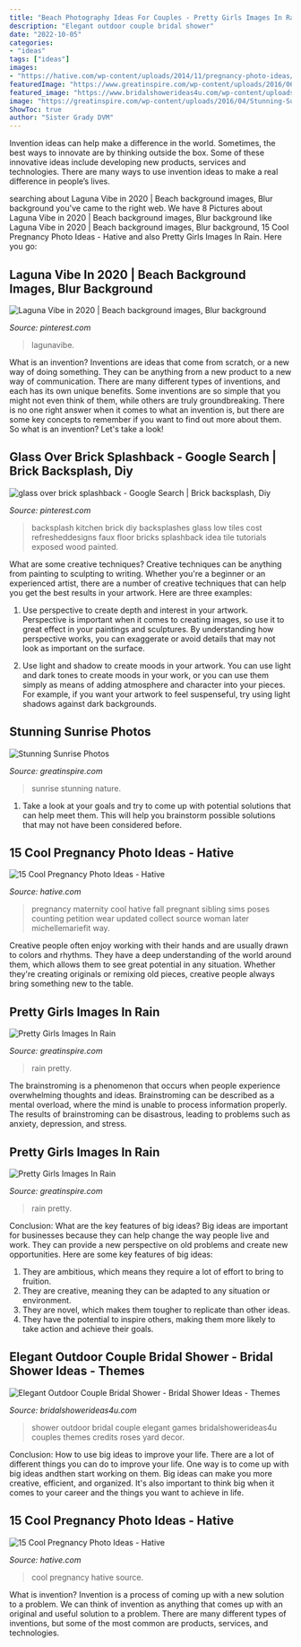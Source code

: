```yaml
---
title: "Beach Photography Ideas For Couples - Pretty Girls Images In Rain"
description: "Elegant outdoor couple bridal shower"
date: "2022-10-05"
categories:
- "ideas"
tags: ["ideas"]
images:
- "https://hative.com/wp-content/uploads/2014/11/pregnancy-photo-ideas/1-cool-pregnancy-photo-ideas.jpg"
featuredImage: "https://www.greatinspire.com/wp-content/uploads/2016/06/Pretty-Girls-Images-In-Rain-15.jpg"
featured_image: "https://www.bridalshowerideas4u.com/wp-content/uploads/2016/03/Elegant-Outdoor-Couple-Bridal-Shower-Yard-Games-Roses-Decor.jpg"
image: "https://greatinspire.com/wp-content/uploads/2016/04/Stunning-Sunrise-Photos-7-1.jpg"
ShowToc: true
author: "Sister Grady DVM"
---
```



Invention ideas can help make a difference in the world. Sometimes, the best ways to innovate are by thinking outside the box. Some of these innovative ideas include developing new products, services and technologies. There are many ways to use invention ideas to make a real difference in people’s lives.

	

		
searching about Laguna Vibe in 2020 | Beach background images, Blur background you've came to the right web. We have 8 Pictures about Laguna Vibe in 2020 | Beach background images, Blur background like Laguna Vibe in 2020 | Beach background images, Blur background, 15 Cool Pregnancy Photo Ideas - Hative and also Pretty Girls Images In Rain. Here you go:
		
    
## Laguna Vibe In 2020 | Beach Background Images, Blur Background

<img loading=lazy src="https://i.pinimg.com/736x/c6/1d/36/c61d369350f2b5a0a29c4bc412e155ea.jpg" onerror="this.onerror=null;this.src='https://tse2.mm.bing.net/th?id=OIP.gwD7Gvt0vBOhcHBljJxJOQHaLH&amp;pid=15.1';" alt="Laguna Vibe in 2020 | Beach background images, Blur background">

_Source: pinterest.com_

>lagunavibe. 

	

What is an invention?
Inventions are ideas that come from scratch, or a new way of doing something. They can be anything from a new product to a new way of communication. There are many different types of inventions, and each has its own unique benefits. Some inventions are so simple that you might not even think of them, while others are truly groundbreaking. There is no one right answer when it comes to what an invention is, but there are some key concepts to remember if you want to find out more about them. So what is an invention? Let's take a look!

    
## Glass Over Brick Splashback - Google Search | Brick Backsplash, Diy

<img loading=lazy src="https://i.pinimg.com/736x/06/a9/dc/06a9dc7ae47ee3ec3f9ade203ec8a451--kitchen-brick-brick-backsplash-kitchen-faux.jpg" onerror="this.onerror=null;this.src='https://tse4.mm.bing.net/th?id=OIP.LLtsMf-2y1FAO9seC5kYawAAAA&amp;pid=15.1';" alt="glass over brick splashback - Google Search | Brick backsplash, Diy">

_Source: pinterest.com_

>backsplash kitchen brick diy backsplashes glass low tiles cost refresheddesigns faux floor bricks splashback idea tile tutorials exposed wood painted. 

	

What are some creative techniques?
Creative techniques can be anything from painting to sculpting to writing. Whether you're a beginner or an experienced artist, there are a number of creative techniques that can help you get the best results in your artwork. Here are three examples:
1. Use perspective to create depth and interest in your artwork. Perspective is important when it comes to creating images, so use it to great effect in your paintings and sculptures. By understanding how perspective works, you can exaggerate or avoid details that may not look as important on the surface.

2. Use light and shadow to create moods in your artwork. You can use light and dark tones to create moods in your work, or you can use them simply as means of adding atmosphere and character into your pieces. For example, if you want your artwork to feel suspenseful, try using light shadows against dark backgrounds.

    
## Stunning Sunrise Photos

<img loading=lazy src="https://greatinspire.com/wp-content/uploads/2016/04/Stunning-Sunrise-Photos-7-1.jpg" onerror="this.onerror=null;this.src='https://tse3.mm.bing.net/th?id=OIP.nZMk0ARE1PRLAUIbe4Lr7wHaNL&amp;pid=15.1';" alt="Stunning Sunrise Photos">

_Source: greatinspire.com_

>sunrise stunning nature. 

	

1. Take a look at your goals and try to come up with potential solutions that can help meet them. This will help you brainstorm possible solutions that may not have been considered before.

    
## 15 Cool Pregnancy Photo Ideas - Hative

<img loading=lazy src="https://hative.com/wp-content/uploads/2014/11/pregnancy-photo-ideas/7-cool-pregnancy-photo-ideas.jpg" onerror="this.onerror=null;this.src='https://tse4.mm.bing.net/th?id=OIP.4LD72bU6nJ_gEpIry0L_8wHaLH&amp;pid=15.1';" alt="15 Cool Pregnancy Photo Ideas - Hative">

_Source: hative.com_

>pregnancy maternity cool hative fall pregnant sibling sims poses counting petition wear updated collect source woman later michellemariefit way. 

	

Creative people often enjoy working with their hands and are usually drawn to colors and rhythms. They have a deep understanding of the world around them, which allows them to see great potential in any situation. Whether they're creating originals or remixing old pieces, creative people always bring something new to the table.

    
## Pretty Girls Images In Rain

<img loading=lazy src="https://www.greatinspire.com/wp-content/uploads/2016/06/Pretty-Girls-Images-In-Rain-15.jpg" onerror="this.onerror=null;this.src='https://tse1.mm.bing.net/th?id=OIP.dI2LArz1vZMdQkQLP9ARAgHaLI&amp;pid=15.1';" alt="Pretty Girls Images In Rain">

_Source: greatinspire.com_

>rain pretty. 

	

The brainstroming is a phenomenon that occurs when people experience overwhelming thoughts and ideas. Brainstroming can be described as a mental overload, where the mind is unable to process information properly. The results of brainstroming can be disastrous, leading to problems such as anxiety, depression, and stress.

    
## Pretty Girls Images In Rain

<img loading=lazy src="https://greatinspire.com/wp-content/uploads/2016/06/Pretty-Girls-Images-In-Rain-3.jpg" onerror="this.onerror=null;this.src='https://tse2.mm.bing.net/th?id=OIP.0BO5Tnfy1xHCkNBpyEE8kQHaLG&amp;pid=15.1';" alt="Pretty Girls Images In Rain">

_Source: greatinspire.com_

>rain pretty. 

	

Conclusion: What are the key features of big ideas?
Big ideas are important for businesses because they can help change the way people live and work. They can provide a new perspective on old problems and create new opportunities. Here are some key features of big ideas: 
1. They are ambitious, which means they require a lot of effort to bring to fruition. 
2. They are creative, meaning they can be adapted to any situation or environment. 
3. They are novel, which makes them tougher to replicate than other ideas. 
4. They have the potential to inspire others, making them more likely to take action and achieve their goals.

    
## Elegant Outdoor Couple Bridal Shower - Bridal Shower Ideas - Themes

<img loading=lazy src="https://www.bridalshowerideas4u.com/wp-content/uploads/2016/03/Elegant-Outdoor-Couple-Bridal-Shower-Yard-Games-Roses-Decor.jpg" onerror="this.onerror=null;this.src='https://tse2.mm.bing.net/th?id=OIP.xufAtz_rhAsJrTUqR7cljwHaLG&amp;pid=15.1';" alt="Elegant Outdoor Couple Bridal Shower - Bridal Shower Ideas - Themes">

_Source: bridalshowerideas4u.com_

>shower outdoor bridal couple elegant games bridalshowerideas4u couples themes credits roses yard decor. 

	

Conclusion: How to use big ideas to improve your life.
There are a lot of different things you can do to improve your life. One way is to come up with big ideas andthen start working on them. Big ideas can make you more creative, efficient, and organized. It's also important to think big when it comes to your career and the things you want to achieve in life.

    
## 15 Cool Pregnancy Photo Ideas - Hative

<img loading=lazy src="https://hative.com/wp-content/uploads/2014/11/pregnancy-photo-ideas/1-cool-pregnancy-photo-ideas.jpg" onerror="this.onerror=null;this.src='https://tse4.mm.bing.net/th?id=OIP.Zq2usCY7DqWq5RawFrYWKwHaLH&amp;pid=15.1';" alt="15 Cool Pregnancy Photo Ideas - Hative">

_Source: hative.com_

>cool pregnancy hative source. 

	

What is invention?
Invention is a process of coming up with a new solution to a problem. We can think of invention as anything that comes up with an original and useful solution to a problem. There are many different types of inventions, but some of the most common are products, services, and technologies.

